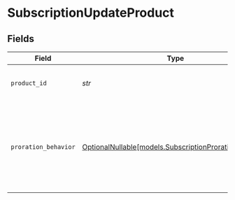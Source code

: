 # SubscriptionUpdateProduct


## Fields

| Field                                                                                                      | Type                                                                                                       | Required                                                                                                   | Description                                                                                                |
| ---------------------------------------------------------------------------------------------------------- | ---------------------------------------------------------------------------------------------------------- | ---------------------------------------------------------------------------------------------------------- | ---------------------------------------------------------------------------------------------------------- |
| `product_id`                                                                                               | *str*                                                                                                      | :heavy_check_mark:                                                                                         | Update subscription to another product.                                                                    |
| `proration_behavior`                                                                                       | [OptionalNullable[models.SubscriptionProrationBehavior]](../models/subscriptionprorationbehavior.md)       | :heavy_minus_sign:                                                                                         | Determine how to handle the proration billing. If not provided, will use the default organization setting. |